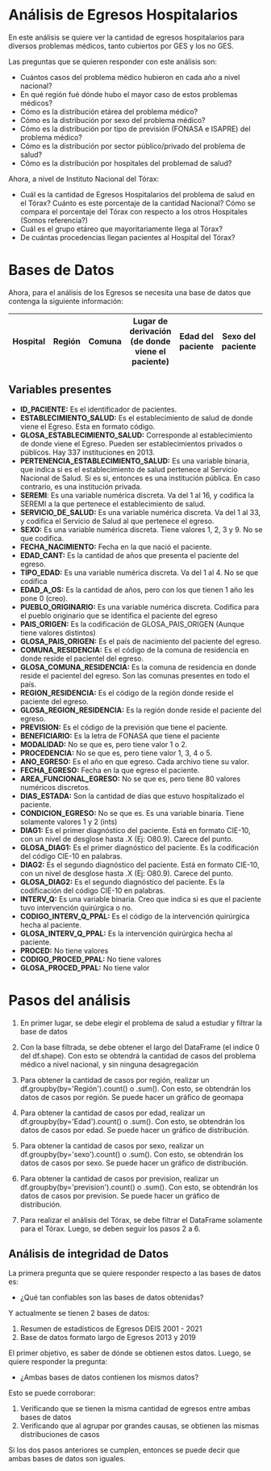 # Análisis de Egresos Hospitalarios

En este análisis se quiere ver la cantidad de egresos hospitalarios para diversos problemas
médicos, tanto cubiertos por GES y los no GES.

Las preguntas que se quieren responder con este análisis son:

- Cuántos casos del problema médico hubieron en cada año a nivel nacional?
- En qué región fué dónde hubo el mayor caso de estos problemas médicos?
- Cómo es la distribución etárea del problema médico?
- Cómo es la distribución por sexo del problema médico?
- Cómo es la distribución por tipo de previsión (FONASA e ISAPRE) del problema médico?
- Cómo es la distribución por sector público/privado del problema de salud?
- Cómo es la distribución por hospitales del problemad de salud?


Ahora, a nivel de Instituto Nacional del Tórax:

- Cuál es la cantidad de Egresos Hospitalarios del problema de salud en el Tórax? Cuánto es este 
porcentaje de la cantidad Nacional? Cómo se compara el porcentaje del Tórax con respecto a 
los otros Hospitales (Somos referencia?)
- Cuál es el grupo etáreo que mayoritariamente llega al Tórax?
- De cuántas procedencias llegan pacientes al Hospital del Tórax?

# Bases de Datos

Ahora, para el análisis de los Egresos se necesita una base de datos que contenga la siguiente
información:

Hospital|Región|Comuna|Lugar de derivación (de donde viene el paciente)|Edad del paciente|Sexo del paciente|Previsión del Paciente|Diagnóstico
-|-|-|-|-|-|-|-

## Variables presentes

- **ID_PACIENTE:** Es el identificador de pacientes.
- **ESTABLECIMIENTO_SALUD:** Es el establecimiento de salud de donde viene el Egreso. Esta en formato código.
- **GLOSA_ESTABLECIMIENTO_SALUD:** Corresponde al establecimiento de donde viene el Egreso. Pueden ser establecimientos privados o públicos. Hay 337 instituciones en 2013.
- **PERTENENCIA_ESTABLECIMIENTO_SALUD:** Es una variable binaria, que indica si es el establecimiento de salud pertenece al Servicio Nacional de Salud. Si es si, entonces es una institución pública. En caso contrario, es una institución privada.
- **SEREMI**: Es una variable numérica discreta. Va del 1 al 16, y codifica la SEREMI a la que pertenece el establecimiento de salud.
- **SERVICIO_DE_SALUD:** Es una variable numérica discreta. Va del 1 al 33, y codifica el Servicio de Salud al que pertenece el egreso.
- **SEXO:** Es una variable numérica discreta. Tiene valores 1, 2, 3 y 9. No se que codifica.
- **FECHA_NACIMIENTO:** Fecha en la que nació el paciente.
- **EDAD_CANT:** Es la cantidad de años que presenta el paciente del egreso. 
- **TIPO_EDAD:** Es una variable numérica discreta. Va del 1 al 4. No se que codifica
- **EDAD_A_OS:** Es la cantidad de años, pero con los que tienen 1 año les pone 0 (creo).
- **PUEBLO_ORIGINARIO:** Es una variable numérica discreta. Codifica para el pueblo originario que se identifica el paciente del egreso
- **PAIS_ORIGEN:** Es la codificación de GLOSA_PAIS_ORIGEN (Aunque tiene valores distintos)
- **GLOSA_PAIS_ORIGEN:** Es el país de nacimiento del paciente del egreso. 
- **COMUNA_RESIDENCIA:** Es el código de la comuna de residencia en donde reside el pacientel del egreso.
- **GLOSA_COMUNA_RESIDENCIA:** Es la comuna de residencia en donde reside el pacientel del egreso. Son las comunas presentes en todo el país.
- **REGION_RESIDENCIA:** Es el código de la región donde reside el paciente del egreso.
- **GLOSA_REGION_RESIDENCIA:** Es la región donde reside el paciente del egreso. 
- **PREVISION:** Es el código de la previsión que tiene el paciente.
- **BENEFICIARIO:** Es la letra de FONASA que tiene el paciente
- **MODALIDAD:** No se que es, pero tiene valor 1 o 2.
- **PROCEDENCIA:** No se que es, pero tiene valor 1, 3, 4 o 5.
- **ANO_EGRESO:** Es el año en que egreso. Cada archivo tiene su valor.
- **FECHA_EGRESO:** Fecha en la que egreso el paciente.
- **AREA_FUNCIONAL_EGRESO:** No se que es, pero tiene 80 valores numéricos discretos.
- **DIAS_ESTADA:** Son la cantidad de días que estuvo hospitalizado el paciente.
- **CONDICION_EGRESO:** No se que es. Es una variable binaria. Tiene solamente valores 1 y 2 (ints)
- **DIAG1:** Es el primer diagnóstico del paciente. Está en formato CIE-10, con un nivel de desglose hasta .X (Ej: O80.9). Carece del punto.
- **GLOSA_DIAG1:** Es el primer diagnóstico del paciente. Es la codificación del código CIE-10 en palabras.
- **DIAG2:** Es el segundo diagnóstico del paciente. Está en formato CIE-10, con un nivel de desglose hasta .X (Ej: O80.9). Carece del punto.
- **GLOSA_DIAG2:** Es el segundo diagnóstico del paciente. Es la codificación del código CIE-10 en palabras.
- **INTERV_Q:** Es una variable binaria. Creo que indica si es que el paciente tuvo intervención quirúrgica o no.
- **CODIGO_INTERV_Q_PPAL:**  Es el código de la intervención quirúrgica hecha al paciente.
- **GLOSA_INTERV_Q_PPAL:** Es la intervención quirúrgica hecha al paciente.
- **PROCED:** No tiene valores
- **CODIGO_PROCED_PPAL:**  No tiene valores
- **GLOSA_PROCED_PPAL:** No tiene valor

# Pasos del análisis

1. En primer lugar, se debe elegir el problema de salud a estudiar y filtrar la base de datos
2. Con la base filtrada, se debe obtener el largo del DataFrame (el indice 0 del df.shape). 
Con esto se obtendrá la cantidad de casos del problema médico a nivel nacional, y sin ninguna
desagregación
3. Para obtener la cantidad de casos por región, realizar un df.groupby(by='Región').count() o .sum().
Con esto, se obtendrán los datos de casos por región. Se puede hacer un gráfico de geomapa
4. Para obtener la cantidad de casos por edad, realizar un df.groupby(by='Edad').count() o .sum().
Con esto, se obtendrán los datos de casos por edad. Se puede hacer un gráfico de distribución.
5. Para obtener la cantidad de casos por sexo, realizar un df.groupby(by='sexo').count() o .sum().
Con esto, se obtendrán los datos de casos por sexo. Se puede hacer un gráfico de distribución.
6. Para obtener la cantidad de casos por prevision, realizar un df.groupby(by='prevision').count() o .sum().
Con esto, se obtendrán los datos de casos por prevision. Se puede hacer un gráfico de distribución.

7. Para realizar el análisis del Tórax, se debe filtrar el DataFrame solamente para el Tórax. Luego, se deben seguir los pasos 2 a 6.


## Análisis de integridad de Datos

La primera pregunta que se quiere responder respecto a las bases de datos es:

- ¿Qué tan confiables son las bases de datos obtenidas?

Y actualmente se tienen 2 bases de datos:

1. Resumen de estadísticos de Egresos DEIS 2001 - 2021
2. Base de datos formato largo de Egresos 2013 y 2019

El primer objetivo, es saber de dónde se obtienen estos datos. Luego, se quiere responder la
pregunta:

- ¿Ambas bases de datos contienen los mismos datos?

Esto se puede corroborar:

1. Verificando que se tienen la misma cantidad de egresos entre ambas bases de datos
2. Verificando que al agrupar por grandes causas, se obtienen las mismas distribuciones de casos

Si los dos pasos anteriores se cumplen, entonces se puede decir que ambas bases de datos 
son iguales. 


